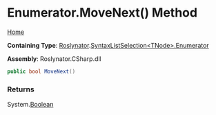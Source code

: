 # Enumerator\.MoveNext\(\) Method

[Home](../../../../README.md)

**Containing Type**: [Roslynator](../../../README.md)\.[SyntaxListSelection\<TNode>.Enumerator](../README.md)

**Assembly**: Roslynator\.CSharp\.dll

```csharp
public bool MoveNext()
```

### Returns

System\.[Boolean](https://docs.microsoft.com/en-us/dotnet/api/system.boolean)

